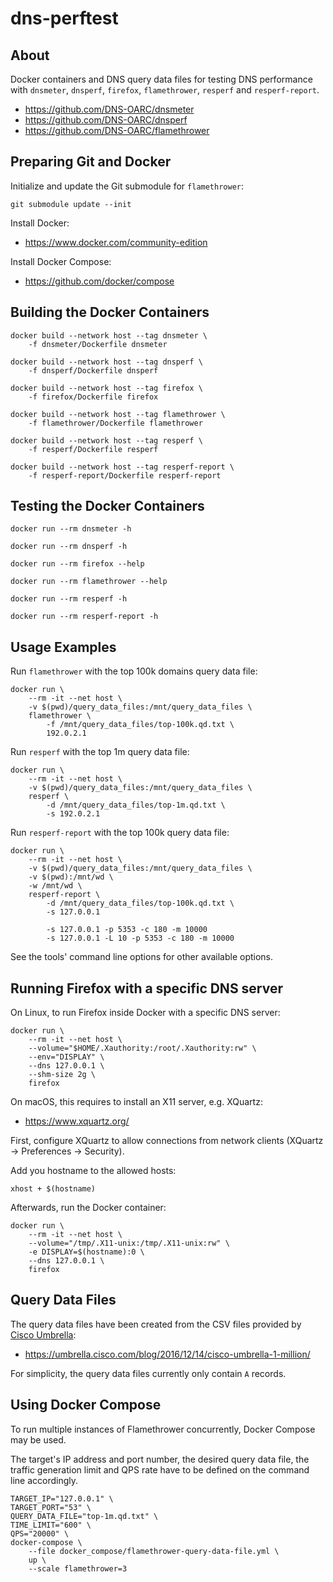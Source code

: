 # dns-perftest

## About

Docker containers and DNS query data files for testing DNS performance with `dnsmeter`, `dnsperf`, `firefox`, `flamethrower`, `resperf` and `resperf-report`.

* https://github.com/DNS-OARC/dnsmeter
* https://github.com/DNS-OARC/dnsperf
* https://github.com/DNS-OARC/flamethrower


## Preparing Git and Docker

Initialize and update the Git submodule for `flamethrower`:

```
git submodule update --init
```

Install Docker:

* https://www.docker.com/community-edition

Install Docker Compose:

* https://github.com/docker/compose


## Building the Docker Containers

```
docker build --network host --tag dnsmeter \
    -f dnsmeter/Dockerfile dnsmeter
```

```
docker build --network host --tag dnsperf \
    -f dnsperf/Dockerfile dnsperf
```

```
docker build --network host --tag firefox \
    -f firefox/Dockerfile firefox
```

```
docker build --network host --tag flamethrower \
    -f flamethrower/Dockerfile flamethrower
```

```
docker build --network host --tag resperf \
    -f resperf/Dockerfile resperf
```

```
docker build --network host --tag resperf-report \
    -f resperf-report/Dockerfile resperf-report
```

## Testing the Docker Containers

```
docker run --rm dnsmeter -h
```

```
docker run --rm dnsperf -h
```

```
docker run --rm firefox --help
```

```
docker run --rm flamethrower --help
```

```
docker run --rm resperf -h
```

```
docker run --rm resperf-report -h
```


## Usage Examples

Run `flamethrower` with the top 100k domains query data file:

```
docker run \
    --rm -it --net host \
    -v $(pwd)/query_data_files:/mnt/query_data_files \
    flamethrower \
        -f /mnt/query_data_files/top-100k.qd.txt \
        192.0.2.1
```

Run `resperf` with the top 1m query data file:

```
docker run \
    --rm -it --net host \
    -v $(pwd)/query_data_files:/mnt/query_data_files \
    resperf \
        -d /mnt/query_data_files/top-1m.qd.txt \
        -s 192.0.2.1
```

Run `resperf-report` with the top 100k query data file:

```
docker run \
    --rm -it --net host \
    -v $(pwd)/query_data_files:/mnt/query_data_files \
    -v $(pwd):/mnt/wd \
    -w /mnt/wd \
    resperf-report \
        -d /mnt/query_data_files/top-100k.qd.txt \
        -s 127.0.0.1

        -s 127.0.0.1 -p 5353 -c 180 -m 10000
        -s 127.0.0.1 -L 10 -p 5353 -c 180 -m 10000
```

See the tools' command line options for other available options.


## Running Firefox with a specific DNS server

On Linux, to run Firefox inside Docker with a specific DNS server:

```
docker run \
    --rm -it --net host \
    --volume="$HOME/.Xauthority:/root/.Xauthority:rw" \
    --env="DISPLAY" \
    --dns 127.0.0.1 \
    --shm-size 2g \
    firefox
```

On macOS, this requires to install an X11 server, e.g. XQuartz:

* https://www.xquartz.org/

First, configure XQuartz to allow connections from network clients (XQuartz -> Preferences -> Security).

Add you hostname to the allowed hosts:

```
xhost + $(hostname)
```

Afterwards, run the Docker container:

```
docker run \
    --rm -it --net host \
    --volume="/tmp/.X11-unix:/tmp/.X11-unix:rw" \
    -e DISPLAY=$(hostname):0 \
    --dns 127.0.0.1 \
    firefox
```

## Query Data Files

The query data files have been created from the CSV files provided by [Cisco Umbrella](https://umbrella.cisco.com/):

* https://umbrella.cisco.com/blog/2016/12/14/cisco-umbrella-1-million/

For simplicity, the query data files currently only contain `A` records.


## Using Docker Compose

To run multiple instances of Flamethrower concurrently, Docker Compose may be used.

The target's IP address and port number, the desired query data file, the traffic generation limit and QPS rate have to be defined on the command line accordingly.

```
TARGET_IP="127.0.0.1" \
TARGET_PORT="53" \
QUERY_DATA_FILE="top-1m.qd.txt" \
TIME_LIMIT="600" \
QPS="20000" \
docker-compose \
    --file docker_compose/flamethrower-query-data-file.yml \
    up \
    --scale flamethrower=3
```
